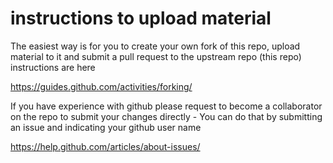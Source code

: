 # instructions to upload material

The easiest way is for you to create your own fork of this repo, upload material to it and submit a pull request to the upstream repo (this repo)
instructions are here

https://guides.github.com/activities/forking/

If you have experience with github please request to become a collaborator on the repo to submit your changes directly - You can do that by submitting an issue and indicating your github user name

https://help.github.com/articles/about-issues/


